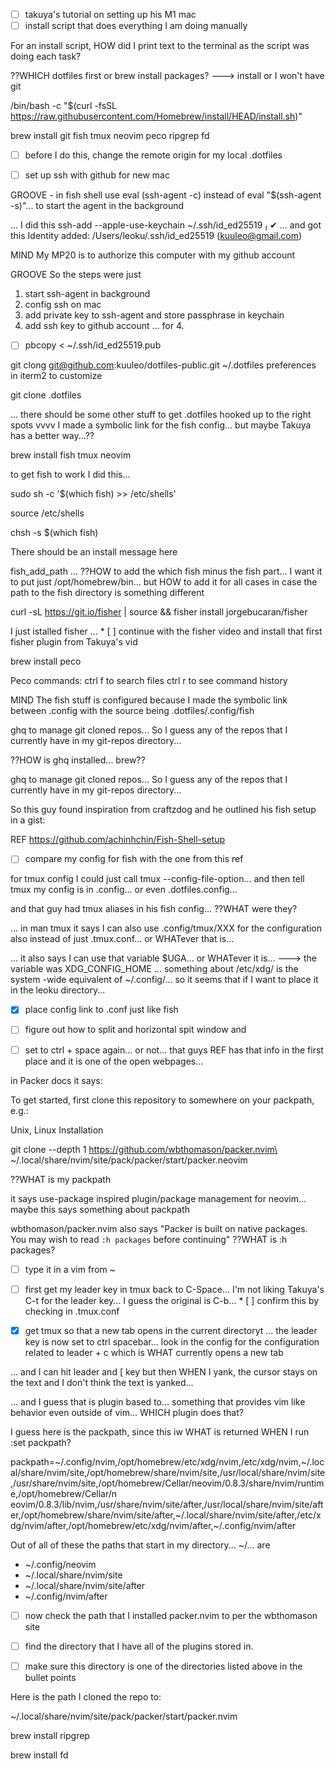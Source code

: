 * [ ] takuya's tutorial on setting up his M1 mac
* [ ] install script that does everything I am doing manually

For an install script, HOW did I print text to the terminal as the script was doing each task?

??WHICH dotfiles first or brew install packages?
---> install or I won't have git

/bin/bash -c "$(curl -fsSL https://raw.githubusercontent.com/Homebrew/install/HEAD/install.sh)"

brew install git fish tmux neovim peco ripgrep fd

* [ ] before I do this, change the remote origin for my local .dotfiles

* [ ] set up ssh with github for new mac

GROOVE - in fish shell use eval (ssh-agent -c) instead of eval "$(ssh-agent -s)"... to start the agent in the background

... I did this
ssh-add --apple-use-keychain ~/.ssh/id_ed25519                                                                                                                                                          ✔
... and got this
Identity added: /Users/leoku/.ssh/id_ed25519 (kuuleo@gmail.com)

MIND My MP20 is to authorize this computer with my github account

GROOVE So the steps were just
1. start ssh-agent in background
2. config ssh on mac
3. add private key to ssh-agent and store passphrase in keychain
4. add ssh key to github account
... for 4. 

* [ ] pbcopy < ~/.ssh/id_ed25519.pub










git clong git@github.com:kuuleo/dotfiles-public.git ~/.dotfiles
preferences in iterm2 to customize

git clone .dotfiles

... there should be some other stuff to get .dotfiles hooked up to the right spots
vvvv I made a symbolic link for the fish config... but maybe Takuya has a better way...??

brew install fish tmux neovim

to get fish to work I did this...

sudo sh -c '$(which fish) >> /etc/shells'

source  /etc/shells

chsh -s $(which fish)

There should be an install message here

fish_add_path ... ??HOW to add the which fish minus the fish part... I want it to put just /opt/homebrew/bin... but HOW to add it for all cases in case the path to the fish directory is something different

curl -sL https://git.io/fisher | source && fisher install jorgebucaran/fisher

I just istalled fisher
... * [ ] continue with the fisher video and install that first fisher plugin from Takuya's vid

brew install peco

Peco commands:
ctrl f to search files
ctrl r to see command history

MIND The fish stuff is configured because I made the symbolic link between .config with the source being .dotfiles/.config/fish


ghq to manage git cloned repos... So I guess any of the repos that I currently have in my git-repos directory...

??HOW is ghq installed... brew??

ghq to manage git cloned repos... So I guess any of the repos that I currently have in my git-repos directory...


So this guy found inspiration from craftzdog and he outlined his fish setup in a gist:

REF https://github.com/achinhchin/Fish-Shell-setup

* [ ] compare my config for fish with the one from this ref

for tmux config I could just call tmux --config-file-option... and then tell tmux my config is in .config... or even .dotfiles.config...

  and that guy had tmux aliases in his fish config...  ??WHAT were they?

... in man tmux it says I can also use .config/tmux/XXX for the configuration also instead of just .tmux.conf... or WHATever that is...

... it also says I can use that variable $UGA... or WHATever it is...
---> the variable was XDG_CONFIG_HOME
... something about /etc/xdg/ is the system -wide equivalent of ~/.config/... so it seems that if I want to place it in the leoku directory...
* [x] place config link to .conf just like fish

* [ ] figure out how to split and horizontal spit window and

* [ ] set to ctrl + space again... or not... that guys REF has that info in the first place and it is one of the open webpages...

in Packer docs it says:

To get started, first clone this repository to somewhere on your packpath, e.g.:

Unix, Linux Installation

git clone --depth 1 https://github.com/wbthomason/packer.nvim\
 ~/.local/share/nvim/site/pack/packer/start/packer.neovim

??WHAT is my packpath

it says use-package inspired plugin/package management for neovim... maybe this says something about packpath

wbthomason/packer.nvim also says "Packer is built on native packages. You may wish to read `:h packages` before continuing"
??WHAT is :h packages?
 * [ ] type it in a vim  from ~

 * [ ] first get my leader key in tmux back to C-Space... I'm not liking Takuya's C-t for the leader key... I guess the original is C-b... * [ ] confirm this by checking in .tmux.conf


 * [x] get tmux so that a new tab opens in the current directoryt
 ... the leader key is now set to ctrl spacebar... look in the config for the configuration related to leader + c which is WHAT currently opens a new tab

 ... and I can hit leader and [ key but then WHEN I yank, the cursor stays on the text and I don't think the text is yanked...

 ... and I guess that is plugin based to... something that provides vim like behavior even outside of vim... WHICH plugin does that?

I guess here is the packpath, since this iw WHAT is returned WHEN I run :set packpath?

  packpath=~/.config/nvim,/opt/homebrew/etc/xdg/nvim,/etc/xdg/nvim,~/.local/share/nvim/site,/opt/homebrew/share/nvim/site,/usr/local/share/nvim/site,/usr/share/nvim/site,/opt/homebrew/Cellar/neovim/0.8.3/share/nvim/runtime,/opt/homebrew/Cellar/n
eovim/0.8.3/lib/nvim,/usr/share/nvim/site/after,/usr/local/share/nvim/site/after,/opt/homebrew/share/nvim/site/after,~/.local/share/nvim/site/after,/etc/xdg/nvim/after,/opt/homebrew/etc/xdg/nvim/after,~/.config/nvim/after

Out of all of these the paths that start in my directory... ~/... are 

 - ~/.config/neovim
 - ~/.local/share/nvim/site
 - ~/.local/share/nvim/site/after
 - ~/.config/nvim/after


* [ ] now check the path that I installed packer.nvim to per the wbthomason site

* [ ] find the directory that I have all of the plugins stored in.

* [ ] make sure this directory is one of the directories listed above in the bullet points

Here is the path I cloned the repo to:

~/.local/share/nvim/site/pack/packer/start/packer.nvim

brew install ripgrep

brew install fd
